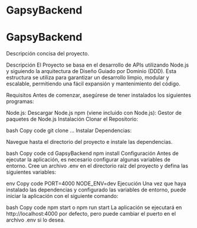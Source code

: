 # GapsyBackend
# GapsyBackend


Descripción concisa del proyecto.

Descripción
El Proyecto se basa en el desarrollo de APIs utilizando Node.js y siguiendo la arquitectura de Diseño Guiado por Dominio (DDD). Esta estructura se utiliza para garantizar un desarrollo limpio, modular y escalable, permitiendo una fácil expansión y mantenimiento del código.

Requisitos
Antes de comenzar, asegúrese de tener instalados los siguientes programas:

Node.js: Descargar Node.js
npm (viene incluido con Node.js): Gestor de paquetes de Node.js
Instalación
Clonar el Repositorio:

bash
Copy code
git clone ...
Instalar Dependencias:

Navegue hasta el directorio del proyecto e instale las dependencias.

bash
Copy code
cd GapsyBackend
npm install
Configuración
Antes de ejecutar la aplicación, es necesario configurar algunas variables de entorno. Cree un archivo .env en el directorio raíz del proyecto y defina las siguientes variables:

env
Copy code
PORT=4000
NODE_ENV=dev
Ejecución
Una vez que haya instalado las dependencias y configurado las variables de entorno, puede iniciar la aplicación con el siguiente comando:

bash
Copy code
npm start o npm run start
La aplicación se ejecutará en http://localhost:4000 por defecto, pero puede cambiar el puerto en el archivo .env si lo desea.

